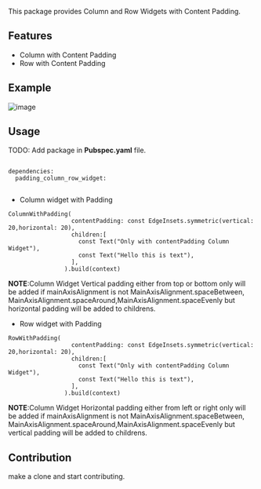 <!-- 
This README describes the package. If you publish this package to pub.dev,
this README's contents appear on the landing page for your package.

For information about how to write a good package README, see the guide for
[writing package pages](https://dart.dev/guides/libraries/writing-package-pages). 

For general information about developing packages, see the Dart guide for
[creating packages](https://dart.dev/guides/libraries/create-library-packages)
and the Flutter guide for
[developing packages and plugins](https://flutter.dev/developing-packages). 
-->

This package provides Column and Row Widgets with Content Padding.

## Features

- Column with Content Padding
- Row with Content Padding


## Example
![image](https://imgur.com/HmtfdPP.png)

## Usage

TODO: Add package in **Pubspec.yaml** file.

```

dependencies:
  padding_column_row_widget:
  

```

- Column widget with Padding
```
ColumnWithPadding(
                  contentPadding: const EdgeInsets.symmetric(vertical: 20,horizontal: 20),
                  children:[
                    const Text("Only with contentPadding Column Widget"),
                    const Text("Hello this is text"),
                  ],
                ).build(context)
```
**NOTE**:Column Widget Vertical padding either from top or bottom only will be added if mainAxisAlignment is not MainAxisAlignment.spaceBetween, MainAxisAlignment.spaceAround,MainAxisAlignment.spaceEvenly but horizontal padding will be added to childrens.

- Row widget with Padding
```
RowWithPadding(
                  contentPadding: const EdgeInsets.symmetric(vertical: 20,horizontal: 20),
                  children:[
                    const Text("Only with contentPadding Column Widget"),
                    const Text("Hello this is text"),
                  ],
                ).build(context)
```
**NOTE**:Column Widget Horizontal padding either from left or right only will be added if mainAxisAlignment is not MainAxisAlignment.spaceBetween, MainAxisAlignment.spaceAround,MainAxisAlignment.spaceEvenly but vertical padding will be added to childrens.

## Contribution

make a clone and start contributing.


